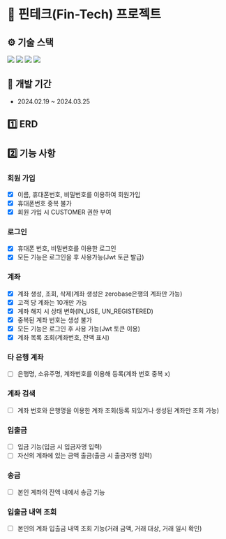 # 📖 핀테크(Fin-Tech) 프로젝트

## ⚙ 기술 스택

<div> 
  <img src="https://img.shields.io/badge/Java-181717?style=for-the-badge&logo=Conda-Forge&logoColor=white"> 
  <img src="https://img.shields.io/badge/SpringBoot-181717?style=for-the-badge&logo=SpringBoot&logoColor=white"> 
  <img src="https://img.shields.io/badge/MySQL-181717?style=for-the-badge&logo=MySql&logoColor=white">
  <img src="https://img.shields.io/badge/GitHub-181717?style=for-the-badge&logo=github&logoColor=white">
</div>

## 📆 개발 기간
- 2024.02.19 ~ 2024.03.25

## 1️⃣ ERD

## 2️⃣ 기능 사항

### 회원 가입
- [x] 이름, 휴대폰번호, 비밀번호를 이용하여 회원가입
- [x] 휴대폰번호 중복 불가
- [x] 회원 가입 시 CUSTOMER 권한 부여

### 로그인
- [x] 휴대폰 번호, 비밀번호를 이용한 로그인
- [x] 모든 기능은 로그인을 후 사용가능(Jwt 토큰 발급)

### 계좌
- [x] 계좌 생성, 조회, 삭제(계좌 생성은 zerobase은행의 계좌만 가능)
- [x] 고객 당 계좌는 10개만 가능
- [x] 계좌 해지 시 상태 변화(IN_USE, UN_REGISTERED)
- [x] 중복된 계좌 번호는 생성 불가
- [x] 모든 기능은 로그인 후 사용 가능(Jwt 토큰 이용)
- [x] 계좌 목록 조회(계좌번호, 잔액 표시)

### 타 은행 계좌
- [ ] 은행명, 소유주명, 계좌번호를 이용해 등록(계좌 번호 중복 x)

### 계좌 검색
- [ ] 계좌 번호와 은행명을 이용한 계좌 조회(등록 되있거나 생성된 계좌만 조회 가능)

### 입출금
- [ ] 입금 기능(입금 시 입금자명 입력)
- [ ] 자신의 계좌에 있는 금액 출금(출금 시 출금자명 입력)

### 송금
- [ ] 본인 계좌의 잔액 내에서 송금 기능

### 입출금 내역 조회
- [ ] 본인의 계좌 입출금 내역 조회 기능(거래 금액, 거래 대상, 거래 일시 확인)
